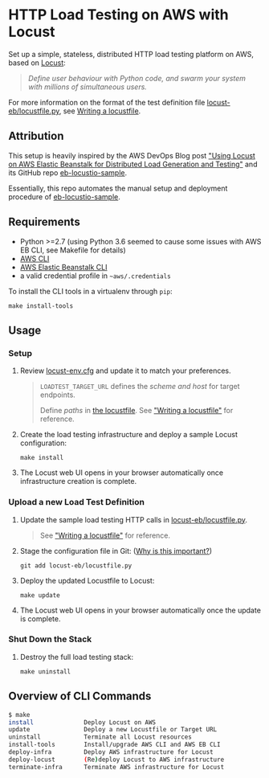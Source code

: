 # HTTP Load Testing on AWS with Locust

Set up a simple, stateless, distributed HTTP load testing platform on AWS, based on [Locust](http://locust.io/):

> _Define user behaviour with Python code, and swarm your system with millions of simultaneous users._

For more information on the format of the test definition file [locust-eb/locustfile.py](locust-eb/locustfile.py), see [Writing a locustfile](http://docs.locust.io/en/latest/writing-a-locustfile.html).

## Attribution

This setup is heavily inspired by the AWS DevOps Blog post ["Using Locust on AWS Elastic Beanstalk for Distributed Load Generation and Testing"](https://aws.amazon.com/blogs/devops/using-locust-on-aws-elastic-beanstalk-for-distributed-load-generation-and-testing/) and its GitHub repo [eb-locustio-sample](https://www.github.com/awslabs/eb-locustio-sample).

Essentially, this repo automates the manual setup and deployment procedure of [eb-locustio-sample](https://www.github.com/awslabs/eb-locustio-sample).

## Requirements

* Python >=2.7 (using Python 3.6 seemed to cause some issues with AWS EB CLI, see Makefile for details)
* [AWS CLI](https://aws.amazon.com/cli/)
* [AWS Elastic Beanstalk CLI](http://docs.aws.amazon.com/elasticbeanstalk/latest/dg/eb-cli3-install.html)
* a valid credential profile in `~aws/.credentials`

To install the CLI tools in a virtualenv through `pip`:

    make install-tools

## Usage

### Setup

1. Review [locust-env.cfg](locust-env.cfg) and update it to match your preferences.

    > `LOADTEST_TARGET_URL` defines the _scheme and host_ for target endpoints.
    >
    > Define _paths_ in [the locustfile](locust-eb/locustfile.py). See ["Writing a locustfile"](http://docs.locust.io/en/latest/writing-a-locustfile.html) for reference.

2. Create the load testing infrastructure and deploy a sample Locust configuration:

    ```
    make install
    ```

3. The Locust web UI opens in your browser automatically once infrastructure creation is complete.

### Upload a new Load Test Definition

1. Update the sample load testing HTTP calls in [locust-eb/locustfile.py](locust-eb/locustfile.py).

    > See ["Writing a locustfile"](http://docs.locust.io/en/latest/writing-a-locustfile.html) for reference.

2. Stage the configuration file in Git: ([Why is this important?](https://docs.aws.amazon.com/elasticbeanstalk/latest/dg/eb3-deploy.html))

    ```
    git add locust-eb/locustfile.py
    ```

3. Deploy the updated Locustfile to Locust:

    ```
    make update
    ```

4. The Locust web UI opens in your browser automatically once the update is complete.

### Shut Down the Stack

1. Destroy the full load testing stack:

    ```
    make uninstall
    ```

## Overview of CLI Commands

```bash
$ make
install              Deploy Locust on AWS
update               Deploy a new Locustfile or Target URL
uninstall            Terminate all Locust resources
install-tools        Install/upgrade AWS CLI and AWS EB CLI
deploy-infra         Deploy AWS infrastructure for Locust
deploy-locust        (Re)deploy Locust to AWS infrastructure
terminate-infra      Terminate AWS infrastructure for Locust
```
